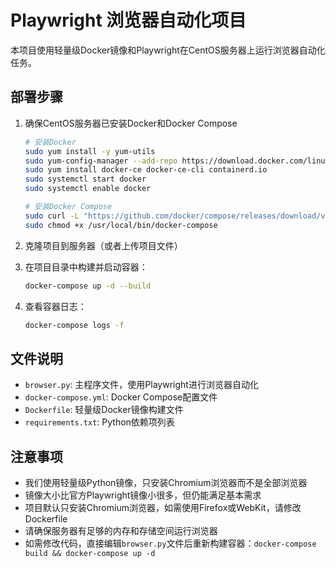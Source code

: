 # Playwright 浏览器自动化项目

本项目使用轻量级Docker镜像和Playwright在CentOS服务器上运行浏览器自动化任务。

## 部署步骤

1. 确保CentOS服务器已安装Docker和Docker Compose
   ```bash
   # 安装Docker
   sudo yum install -y yum-utils
   sudo yum-config-manager --add-repo https://download.docker.com/linux/centos/docker-ce.repo
   sudo yum install docker-ce docker-ce-cli containerd.io
   sudo systemctl start docker
   sudo systemctl enable docker
   
   # 安装Docker Compose
   sudo curl -L "https://github.com/docker/compose/releases/download/v2.24.6/docker-compose-$(uname -s)-$(uname -m)" -o /usr/local/bin/docker-compose
   sudo chmod +x /usr/local/bin/docker-compose
   ```

2. 克隆项目到服务器（或者上传项目文件）

3. 在项目目录中构建并启动容器：
   ```bash
   docker-compose up -d --build
   ```

4. 查看容器日志：
   ```bash
   docker-compose logs -f
   ```

## 文件说明

- `browser.py`: 主程序文件，使用Playwright进行浏览器自动化
- `docker-compose.yml`: Docker Compose配置文件
- `Dockerfile`: 轻量级Docker镜像构建文件
- `requirements.txt`: Python依赖项列表

## 注意事项

- 我们使用轻量级Python镜像，只安装Chromium浏览器而不是全部浏览器
- 镜像大小比官方Playwright镜像小很多，但仍能满足基本需求
- 项目默认只安装Chromium浏览器，如需使用Firefox或WebKit，请修改Dockerfile
- 请确保服务器有足够的内存和存储空间运行浏览器
- 如需修改代码，直接编辑`browser.py`文件后重新构建容器：`docker-compose build && docker-compose up -d` 